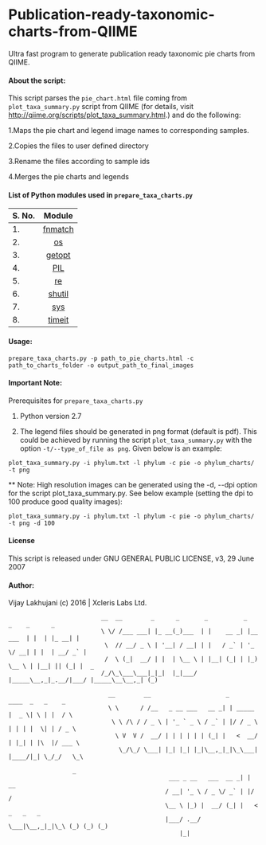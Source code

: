 # Publication-ready-taxonomic-charts-from-QIIME
Ultra fast program to generate publication ready taxonomic pie charts from QIIME.


#### About the script:

This script parses the `pie_chart.html` file coming from `plot_taxa_summary.py` script from QIIME (for details, visit http://qiime.org/scripts/plot_taxa_summary.html.) and do the following:
  
1.Maps the pie chart and legend image names to corresponding samples.

2.Copies the files to user defined directory

3.Rename the files according to sample ids

4.Merges the pie charts and legends   


#### List of Python modules used in `prepare_taxa_charts.py`

| S. No.        | Module        |
| ------------- |:-------------:|
| 1.             |  [fnmatch](https://docs.python.org/2/library/fnmatch.html)      |
| 2.             |    [os](https://docs.python.org/2/library/os.html)         |
| 3.             | [getopt](https://docs.python.org/2/library/getopt.html)        |
| 4.             | [PIL](http://www.pythonware.com/products/pil)           |
| 5.             | [re](https://docs.python.org/2/library/re.html)            |
| 6.             | [shutil](https://docs.python.org/2/library/shutil.html)        |
| 7.             | [sys](https://docs.python.org/2/library/sys.html)           |
| 8.             | [timeit](https://docs.python.org/2/library/timeit.html)           |



#### Usage:
`prepare_taxa_charts.py -p path_to_pie_charts.html -c path_to_charts_folder -o output_path_to_final_images`

#### Important Note:
Prerequisites for `prepare_taxa_charts.py`

1. Python version 2.7

2. The legend files should be generated in png format (default is pdf). This could be achieved by running the script `plot_taxa_summary.py` with the option `-t/--type_of_file as png`. Given below is an example:

`plot_taxa_summary.py -i phylum.txt -l phylum -c pie -o phylum_charts/ -t png`

** Note: High resolution images can be generated using the -d, --dpi option for the script plot_taxa_summary.py. See below example (setting the dpi to 100 produce good quality images):

`plot_taxa_summary.py -i phylum.txt -l phylum -c pie -o phylum_charts/ -t png -d 100`

#### License
This script is released under GNU GENERAL PUBLIC LICENSE, v3, 29 June 2007

#### Author:
Vijay Lakhujani  (c) 2016 | Xcleris Labs Ltd.



                              __  __        _      _       _          _           _    _      _     
                              \ \/ /___ ___| |_ __(_)___  | |    __ _| |__  ___  | |  | |_ __| |    
                               \  // __/ _ \ | '__| / __| | |   / _` | '_ \/ __| | |  | __/ _` |    
                               /  \ (_|  __/ | |  | \__ \ | |__| (_| | |_) \__ \ | |__| || (_| |  _ 
                              /_/\_\___\___|_|_|  |_|___/ |_____\__,_|_.__/|___/ |_____\__\__,_| (_)
                              
                                __        __                     _          ____  _   _    _    
                                \ \      / /__   _ __ ___   __ _| | _____  |  _ \| \ | |  / \   
                                 \ \ /\ / / _ \ | '_ ` _ \ / _` | |/ / _ \ | | | |  \| | / _ \  
                                  \ V  V /  __/ | | | | | | (_| |   <  __/ | |_| | |\  |/ ___ \ 
                                   \_/\_/ \___| |_| |_| |_|\__,_|_|\_\___| |____/|_| \_/_/   \_\

                      _                
                                                 ___ _ __   ___  __ _| | __            
                                                / __| '_ \ / _ \/ _` | |/ /            
                                                \__ \ |_) |  __/ (_| |   <   _   _   _ 
                                                |___/ .__/ \___|\__,_|_|\_\ (_) (_) (_)
                                                    |_| 
